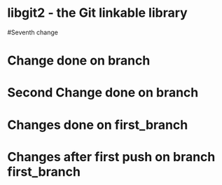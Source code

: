 libgit2 - the Git linkable library
==================================
 #Seventh change
 # Change done on branch
 # Second Change done on branch
 # Changes done on first_branch
 # Changes after first push on branch first_branch

